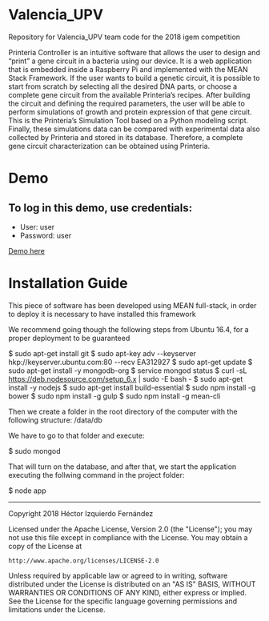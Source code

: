 # Valencia_UPV
Repository for Valencia_UPV team code for the 2018 igem competition

Printeria Controller is an intuitive software that allows the user to design and “print” a gene circuit in a bacteria using our device. It is a web application that is embedded inside a Raspberry Pi and implemented with the MEAN Stack Framework. 
If the user wants to build a genetic circuit, it is possible to start from scratch by selecting all the desired DNA parts, or choose a complete gene circuit from the available Printeria’s recipes. After building the circuit and defining the required parameters, the user will be able to perform simulations of growth and protein expression of that gene circuit.  This is the Printeria’s Simulation Tool based on a Python modeling script.  Finally, these simulations data can be compared with experimental data also collected by Printeria and stored in its database. Therefore, a complete gene circuit characterization can be obtained using Printeria.


# Demo
## To log in this demo, use credentials:
+ User: user
+ Password: user

[Demo here](http://159.203.181.207:3000)


# Installation Guide

This piece of software has been developed using MEAN full-stack, in order to deploy
it is necessary to have installed this framework

We recommend going though the following steps from Ubuntu 16.4, for a proper deployment to be guaranteed

$ sudo apt-get install git
$ sudo apt-key adv --keyserver hkp://keyserver.ubuntu.com:80 --recv EA312927
$ sudo apt-get update
$ sudo apt-get install -y mongodb-org
$ service mongod status
$ curl -sL https://deb.nodesource.com/setup_6.x | sudo -E bash -
$ sudo apt-get install -y nodejs
$ sudo apt-get install build-essential
$ sudo npm install -g bower
$ sudo npm install -g gulp
$ sudo npm install -g mean-cli


Then we create a folder in the root directory of the computer with the following structure:
/data/db

We have to go to that folder and execute:

$ sudo mongod 

That will turn on the database, and after that, we start the application executing the follwing command in the project folder:

$ node app


-----------------------------------------------------------------------------------------

Copyright 2018 Héctor Izquierdo Fernández

Licensed under the Apache License, Version 2.0 (the "License");
you may not use this file except in compliance with the License.
You may obtain a copy of the License at

    http://www.apache.org/licenses/LICENSE-2.0

Unless required by applicable law or agreed to in writing, software
distributed under the License is distributed on an "AS IS" BASIS,
WITHOUT WARRANTIES OR CONDITIONS OF ANY KIND, either express or implied.
See the License for the specific language governing permissions and
limitations under the License.